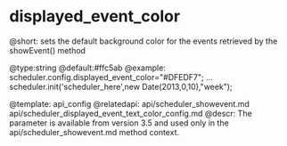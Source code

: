 displayed_event_color
=============

@short: sets the default background color for the events retrieved by the showEvent() method
	

@type:string 
@default:#ffc5ab
@example:
scheduler.config.displayed_event_color="#DFEDF7";
...
scheduler.init('scheduler_here',new Date(2013,0,10),"week");

@template:	api_config
@relatedapi:
	api/scheduler_showevent.md
    api/scheduler_displayed_event_text_color_config.md
@descr:
The parameter is available from version 3.5 and used only in the api/scheduler_showevent.md method context. 

